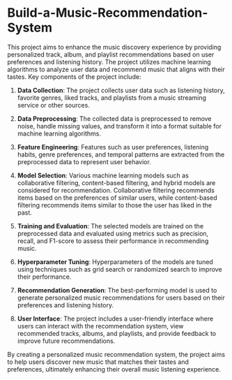 # Build-a-Music-Recommendation-System
This project aims to enhance the music discovery experience by providing personalized track, album, and playlist recommendations based on user preferences and listening history. The project utilizes machine learning algorithms to analyze user data and recommend music that aligns with their tastes. Key components of the project include:

1. **Data Collection**: The project collects user data such as listening history, favorite genres, liked tracks, and playlists from a music streaming service or other sources.

2. **Data Preprocessing**: The collected data is preprocessed to remove noise, handle missing values, and transform it into a format suitable for machine learning algorithms.

3. **Feature Engineering**: Features such as user preferences, listening habits, genre preferences, and temporal patterns are extracted from the preprocessed data to represent user behavior.

4. **Model Selection**: Various machine learning models such as collaborative filtering, content-based filtering, and hybrid models are considered for recommendation. Collaborative filtering recommends items based on the preferences of similar users, while content-based filtering recommends items similar to those the user has liked in the past.

5. **Training and Evaluation**: The selected models are trained on the preprocessed data and evaluated using metrics such as precision, recall, and F1-score to assess their performance in recommending music.

6. **Hyperparameter Tuning**: Hyperparameters of the models are tuned using techniques such as grid search or randomized search to improve their performance.

7. **Recommendation Generation**: The best-performing model is used to generate personalized music recommendations for users based on their preferences and listening history.

8. **User Interface**: The project includes a user-friendly interface where users can interact with the recommendation system, view recommended tracks, albums, and playlists, and provide feedback to improve future recommendations.

By creating a personalized music recommendation system, the project aims to help users discover new music that matches their tastes and preferences, ultimately enhancing their overall music listening experience.

